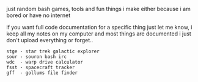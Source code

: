 just random bash games, tools and fun things i make either because i am bored or have no internet

if you want full code documentation for a specific thing just let me know, i keep all my notes on my computer and most things are documented i just don't upload everything or forget..
```
stge - star trek galactic explorer
sour - souron bash irc
wdc  - warp drive calculator
fsst - spacecraft tracker
gff  - gollums file finder
```
